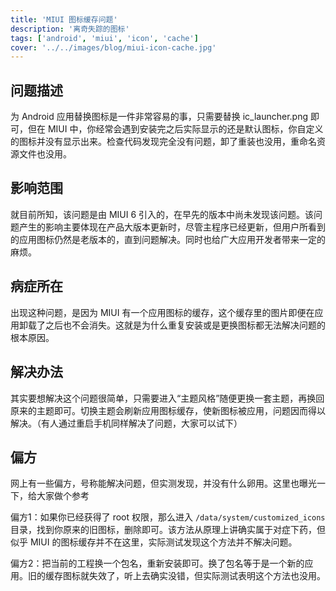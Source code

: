 ```yaml
---
title: 'MIUI 图标缓存问题'
description: '离奇失踪的图标'
tags: ['android', 'miui', 'icon', 'cache']
cover: '../../images/blog/miui-icon-cache.jpg'
---
```


## 问题描述

为 Android 应用替换图标是一件非常容易的事，只需要替换 ic_launcher.png 即可，但在 MIUI 中，你经常会遇到安装完之后实际显示的还是默认图标，你自定义的图标并没有显示出来。检查代码发现完全没有问题，卸了重装也没用，重命名资源文件也没用。

## 影响范围

就目前所知，该问题是由 MIUI 6 引入的，在早先的版本中尚未发现该问题。该问题产生的影响主要体现在产品大版本更新时，尽管主程序已经更新，但用户所看到的应用图标仍然是老版本的，直到问题解决。同时也给广大应用开发者带来一定的麻烦。

## 病症所在

出现这种问题，是因为 MIUI 有一个应用图标的缓存，这个缓存里的图片即便在应用卸载了之后也不会消失。这就是为什么重复安装或是更换图标都无法解决问题的根本原因。

## 解决办法

其实要想解决这个问题很简单，只需要进入“主题风格”随便更换一套主题，再换回原来的主题即可。切换主题会刷新应用图标缓存，使新图标被应用，问题因而得以解决。（有人通过重启手机同样解决了问题，大家可以试下）

## 偏方

网上有一些偏方，号称能解决问题，但实测发现，并没有什么卵用。这里也曝光一下，给大家做个参考

偏方1：如果你已经获得了 root 权限，那么进入 `/data/system/customized_icons` 目录，找到你原来的旧图标，删除即可。该方法从原理上讲确实属于对症下药，但似乎 MIUI 的图标缓存并不在这里，实际测试发现这个方法并不解决问题。

偏方2：把当前的工程换一个包名，重新安装即可。换了包名等于是一个新的应用。旧的缓存图标就失效了，听上去确实没错，但实际测试表明这个方法也没用。